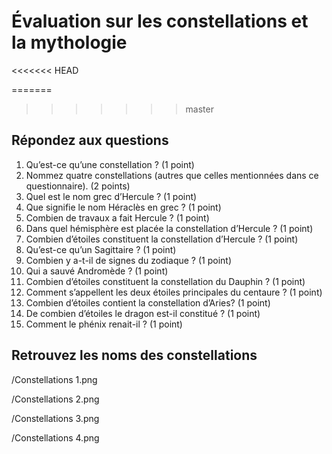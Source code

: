 # Évaluation sur les constellations et la mythologie
<<<<<<< HEAD

=======
>>>>>>> master
## Répondez aux questions
	
1. Qu’est-ce qu’une constellation ? (1 point)
2. Nommez quatre constellations (autres que celles mentionnées dans ce questionnaire). (2 points)
3. Quel est le nom grec d’Hercule ? (1 point)
4. Que signifie le nom Héraclès en grec ? (1 point)
5. Combien de travaux a fait Hercule ? (1 point)
6. Dans quel hémisphère est placée la constellation d’Hercule ? (1 point)
7. Combien d’étoiles constituent la constellation d’Hercule ? (1 point)
8. Qu’est-ce qu’un Sagittaire ? (1 point)
9. Combien y a-t-il de signes du zodiaque ? (1 point)
10. Qui a sauvé  Andromède ? (1 point)
11. Combien d’étoiles constituent la constellation du Dauphin ? (1 point)
12. Comment s’appellent les deux étoiles principales du centaure ? (1 point)
13. Combien d’étoiles contient la constellation d’Aries? (1 point)
14. De combien d’étoiles le dragon est-il constitué ? (1 point)
15. Comment le phénix renait-il ? (1 point)

## Retrouvez les noms des constellations

/Constellations 1.png

/Constellations 2.png

/Constellations 3.png

/Constellations 4.png